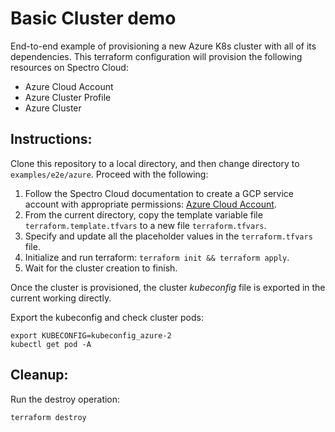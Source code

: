 # Basic Cluster demo

End-to-end example of provisioning a new Azure K8s cluster with all of its dependencies. This terraform configuration
will provision the following resources on Spectro Cloud:
- Azure Cloud Account
- Azure Cluster Profile
- Azure Cluster

## Instructions:

Clone this repository to a local directory, and then change directory to `examples/e2e/azure`. Proceed with the following:
1. Follow the Spectro Cloud documentation to create a GCP service account with appropriate permissions:
[Azure Cloud Account](https://docs.spectrocloud.com/clusters?clusterType=azure_cluster#creatinganazurecloudaccount).
2. From the current directory, copy the template variable file `terraform.template.tfvars` to a new file `terraform.tfvars`.
3. Specify and update all the placeholder values in the `terraform.tfvars` file.
4. Initialize and run terraform: `terraform init && terraform apply`.
5. Wait for the cluster creation to finish.

Once the cluster is provisioned, the cluster _kubeconfig_ file is exported in the current working directly.

Export the kubeconfig and check cluster pods:

```shell
export KUBECONFIG=kubeconfig_azure-2
kubectl get pod -A
```

## Cleanup:

Run the destroy operation:

```shell
terraform destroy
```
